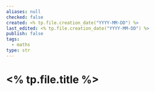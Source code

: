 ```yaml
---
aliases: null
checked: false
created: <% tp.file.creation_date("YYYY-MM-DD") %>
last_edited: <% tp.file.creation_date("YYYY-MM-DD") %>
publish: false
tags:
  - maths
type: str
---
```

# <% tp.file.title %>
